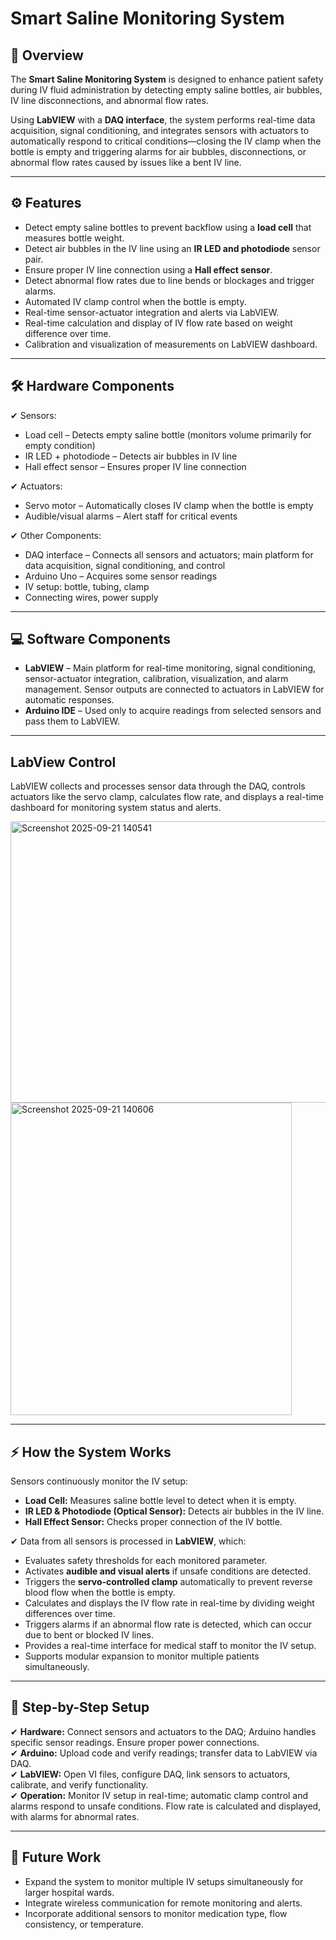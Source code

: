 # Smart Saline Monitoring System

## 📝 Overview
The **Smart Saline Monitoring System** is designed to enhance patient safety during IV fluid administration by detecting empty saline bottles, air bubbles, IV line disconnections, and abnormal flow rates.

Using **LabVIEW** with a **DAQ interface**, the system performs real-time data acquisition, signal conditioning, and integrates sensors with actuators to automatically respond to critical conditions—closing the IV clamp when the bottle is empty and triggering alarms for air bubbles, disconnections, or abnormal flow rates caused by issues like a bent IV line. 

---

## ⚙️ Features
- Detect empty saline bottles to prevent backflow using a **load cell** that measures bottle weight.  
- Detect air bubbles in the IV line using an **IR LED and photodiode** sensor pair.  
- Ensure proper IV line connection using a **Hall effect sensor**.  
- Detect abnormal flow rates due to line bends or blockages and trigger alarms.  
- Automated IV clamp control when the bottle is empty.  
- Real-time sensor-actuator integration and alerts via LabVIEW.  
- Real-time calculation and display of IV flow rate based on weight difference over time.  
- Calibration and visualization of measurements on LabVIEW dashboard.

---

## 🛠️ Hardware Components

 ✔ Sensors:  
- Load cell – Detects empty saline bottle (monitors volume primarily for empty condition)  
- IR LED + photodiode – Detects air bubbles in IV line  
- Hall effect sensor – Ensures proper IV line connection  

 ✔ Actuators:
- Servo motor – Automatically closes IV clamp when the bottle is empty  
- Audible/visual alarms – Alert staff for critical events  

 ✔ Other Components: 
- DAQ interface – Connects all sensors and actuators; main platform for data acquisition, signal conditioning, and control  
- Arduino Uno – Acquires some sensor readings  
- IV setup: bottle, tubing, clamp  
- Connecting wires, power supply  

---

## 💻 Software Components
- **LabVIEW** – Main platform for real-time monitoring, signal conditioning, sensor-actuator integration, calibration, visualization, and alarm management. Sensor outputs are connected to actuators in LabVIEW for automatic responses.  
- **Arduino IDE** – Used only to acquire readings from selected sensors and pass them to LabVIEW.

---

## LabView Control
LabVIEW collects and processes sensor data through the DAQ, controls actuators like the servo clamp, calculates flow rate, and displays a real-time dashboard for monitoring system status and alerts.

<img width="600" height="450" alt="Screenshot 2025-09-21 140541" src="https://github.com/user-attachments/assets/37e23e2e-449e-4188-953c-e3ecdd567942" />



<img width="450" height="500" alt="Screenshot 2025-09-21 140606" src="https://github.com/user-attachments/assets/6b0226e1-d7a8-4949-a4fb-b7d81d29e5e1" />



---

## ⚡ How the System Works
Sensors continuously monitor the IV setup:  
- **Load Cell:** Measures saline bottle level to detect when it is empty.  
- **IR LED & Photodiode (Optical Sensor):** Detects air bubbles in the IV line.  
- **Hall Effect Sensor:** Checks proper connection of the IV bottle.  

✔ Data from all sensors is processed in **LabVIEW**, which:  
- Evaluates safety thresholds for each monitored parameter.  
- Activates **audible and visual alerts** if unsafe conditions are detected.  
- Triggers the **servo-controlled clamp** automatically to prevent reverse blood flow when the bottle is empty.  
- Calculates and displays the IV flow rate in real-time by dividing weight differences over time.  
- Triggers alarms if an abnormal flow rate is detected, which can occur due to bent or blocked IV lines.  
- Provides a real-time interface for medical staff to monitor the IV setup.  
- Supports modular expansion to monitor multiple patients simultaneously.  

---

## 📝 Step-by-Step Setup
✔ **Hardware:** Connect sensors and actuators to the DAQ; Arduino handles specific sensor readings. Ensure proper power connections.  
✔ **Arduino:** Upload code and verify readings; transfer data to LabVIEW via DAQ.  
✔ **LabVIEW:** Open VI files, configure DAQ, link sensors to actuators, calibrate, and verify functionality.  
✔ **Operation:** Monitor IV setup in real-time; automatic clamp control and alarms respond to unsafe conditions. Flow rate is calculated and displayed, with alarms for abnormal rates.

---

## 🚀 Future Work
- Expand the system to monitor multiple IV setups simultaneously for larger hospital wards.  
- Integrate wireless communication for remote monitoring and alerts.  
- Incorporate additional sensors to monitor medication type, flow consistency, or temperature.  
